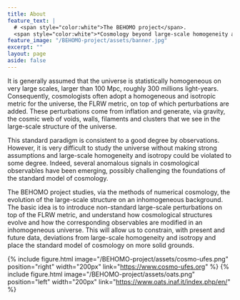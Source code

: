 ```yaml
---
title: About
feature_text: |
  # <span style="color:white">The BEHOMO project</span>.
  <span style="color:white">*Cosmology beyond large-scale homogeneity and isotropy*</span>.
feature_image: "/BEHOMO-project/assets/banner.jpg"
excerpt: ""
layout: page
aside: false
---
```


<!-- {% include figure.html image="/assets/profile.jpeg" position="left" width="299px" %} -->

<!-- <img src="/BEHOMO-project/assets/void.gif" position="left" width="299px" > -->

<!-- ###### Welcome to the BEHOMO project! -->


It is generally assumed that the universe is statistically homogeneous on very large scales, larger than 100 Mpc, roughly 300 millions light-years. Consequently, cosmologists often adopt a homogeneous and isotropic metric for the universe, the FLRW metric, on top of which perturbations are added. These perturbations come from inflation and generate, via gravity, the cosmic web of voids, walls, filaments and clusters that we see in the large-scale structure of the universe.

This standard paradigm is consistent to a good degree by observations. However, it is very difficult to study the universe without making strong assumptions and large-scale homogeneity and isotropy could be violated to some degree.
Indeed, several anomalous signals in cosmological observables have been emerging, possibly challenging the foundations of the standard model of cosmology.

The BEHOMO project studies, via the methods of numerical cosmology, the evolution of the large-scale structure on an inhomogeneous background.
The basic idea is to introduce non-standard large-scale perturbations on top of the FLRW metric, and understand how cosmological structures evolve and how the corresponding observables are modified in an inhomogeneous universe.
This will allow us to constrain, with present and future data, deviations from large-scale homogeneity and isotropy and place the standard model of cosmology on more solid grounds.




<!-- [rep](https://github.com/valerio-marra/BEHOMO-project).
Check out my [papers](/Papers/) section, if you want some more detail about my academic interests. -->




{% include figure.html image="/BEHOMO-project/assets/cosmo-ufes.png" position="right" width="200px" link="https://www.cosmo-ufes.org" %}
{% include figure.html image="/BEHOMO-project/assets/oats.png" position="left" width="200px" link="https://www.oats.inaf.it/index.php/en/" %}

